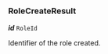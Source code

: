 

### RoleCreateResult





  
<article>

***id*** `RoleId` 

Identifier of the role created.

</article>

